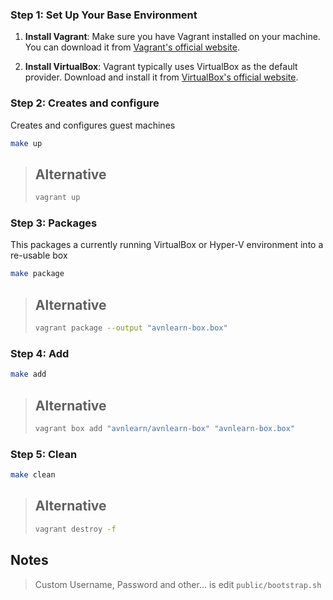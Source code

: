 ### Step 1: Set Up Your Base Environment

1. **Install Vagrant**: Make sure you have Vagrant installed on your machine. You can download it from [Vagrant's official website](https://www.vagrantup.com/downloads).

2. **Install VirtualBox**: Vagrant typically uses VirtualBox as the default provider. Download and install it from [VirtualBox's official website](https://www.virtualbox.org/).

### Step 2: Creates and configure

Creates and configures guest machines

```bash
make up
```

> ## Alternative
>
> ```bash
> vagrant up
> ```

### Step 3: Packages

This packages a currently running VirtualBox or Hyper-V environment into a re-usable box

```bash
make package
```

> ## Alternative
>
> ```bash
> vagrant package --output "avnlearn-box.box"
> ```

### Step 4: Add

```bash
make add
```

> ## Alternative
>
> ```bash
> vagrant box add "avnlearn/avnlearn-box" "avnlearn-box.box"
> ```

### Step 5: Clean

```bash
make clean
```

> ## Alternative
>
> ```bash
> vagrant destroy -f
> ```

## Notes

> Custom Username, Password and other... is edit `public/bootstrap.sh`
